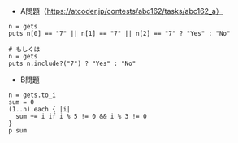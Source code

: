 - A問題（https://atcoder.jp/contests/abc162/tasks/abc162_a）

```
n = gets
puts n[0] == "7" || n[1] == "7" || n[2] == "7" ? "Yes" : "No"

# もしくは
n = gets
puts n.include?("7") ? "Yes" : "No"
```

- B問題
```
n = gets.to_i
sum = 0
(1..n).each { |i|
  sum += i if i % 5 != 0 && i % 3 != 0 
}
p sum
```
